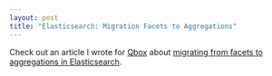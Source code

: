 ```yaml
---
layout: post
title: "Elasticsearch: Migration Facets to Aggregations"
---
```


Check out an article I wrote for [Qbox](https://qbox.io) about [migrating from facets to aggregations in Elasticsearch](https://blog.qbox.io/migrating-from-facets-to-aggregations).
